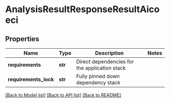# AnalysisResultResponseResultAicoeci

## Properties
Name | Type | Description | Notes
------------ | ------------- | ------------- | -------------
**requirements** | **str** | Direct dependencies for the application stack |
**requirements_lock** | **str** | Fully pinned down dependency stack |

[[Back to Model list]](../README.md#documentation-for-models) [[Back to API list]](../README.md#documentation-for-api-endpoints) [[Back to README]](../README.md)

